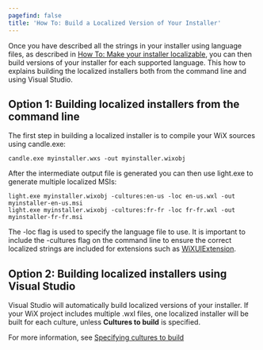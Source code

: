 ```yaml
---
pagefind: false
title: 'How To: Build a Localized Version of Your Installer'
---
```


Once you have described all the strings in your installer using language files, as described in [How To: Make your installer localizable](make_installer_localizable/), you can then build versions of your installer for each supported language. This how to explains building the localized installers both from the command line and using Visual Studio.

## Option 1: Building localized installers from the command line
The first step in building a localized installer is to compile your WiX sources using candle.exe:

    candle.exe myinstaller.wxs -out myinstaller.wixobj

After the intermediate output file is generated you can then use light.exe to generate multiple localized MSIs:

    light.exe myinstaller.wixobj -cultures:en-us -loc en-us.wxl -out myinstaller-en-us.msi
    light.exe myinstaller.wixobj -cultures:fr-fr -loc fr-fr.wxl -out myinstaller-fr-fr.msi

The -loc flag is used to specify the language file to use. It is important to include the -cultures flag on the command line to ensure the correct localized strings are included for extensions such as [WiXUIExtension](../../wixui/wixui_dialog_library/).

## Option 2: Building localized installers using Visual Studio
Visual Studio will automatically build localized versions of your installer. If your WiX project includes multiple .wxl files, one localized installer will be built for each culture, unless **Cultures to build** is specified.

For more information, see [Specifying cultures to build](specifying_cultures_to_build/)
